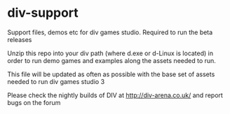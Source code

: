 # div-support
Support files, demos etc for div games studio. Required to run the beta releases

Unzip this repo into your div path (where d.exe or d-Linux is located) in order to run demo games and examples along the assets needed to run.

This file will be updated as often as possible with the base set of assets needed to run div games studio 3 

Please check the nightly builds of DIV at http://div-arena.co.uk/ and report bugs on the forum


